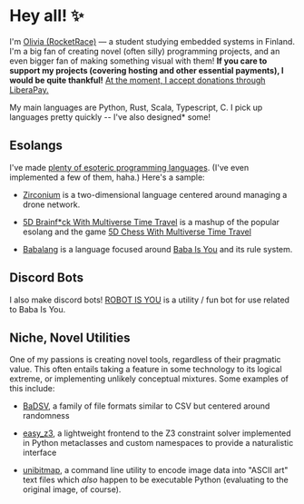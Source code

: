# Hey all! ✨

I'm [Olivia (RocketRace)](https://en.pronouns.page/@RocketRace) — a student studying embedded systems in Finland. I'm a big fan of creating novel (often silly) programming projects, and an even bigger fan of making something visual with them! **If you care to support my projects (covering hosting and other essential payments), I would be quite thankful!** [At the moment, I accept donations through LiberaPay.](https://liberapay.com/RocketRace/)

My main languages are Python, Rust, Scala, Typescript, C. I pick up languages pretty quickly -- I've also designed* some!

## Esolangs

I've made [plenty of esoteric programming languages](https://esolangs.org/wiki/user:RocketRace). (I've even implemented a few of them, haha.) Here's a sample:

* [Zirconium](https://esolangs.org/wiki/Zirconium) is a two-dimensional language centered around managing a drone network.

* [5D Brainf*ck With Multiverse Time Travel](https://esolangs.org/wiki/5D_Brainfuck_With_Multiverse_Time_Travel) is a mashup of the popular esolang and the game [5D Chess With Multiverse Time Travel](https://store.steampowered.com/app/1349230/5D_Chess_With_Multiverse_Time_Travel/)

* [Babalang](https://esolangs.org/wiki/Babalang) is a language focused around [Baba Is You](https://hempuli.com/baba/) and its rule system.

## Discord Bots

I also make discord bots! [ROBOT IS YOU](https://github.com/RocketRace/robot-is-you) is a utility / fun bot for use related to Baba Is You.

## Niche, Novel Utilities

One of my passions is creating novel tools, regardless of their pragmatic value. This often entails taking a feature in some technology to its logical extreme, or implementing unlikely conceptual mixtures. Some examples of this include:

* [BaDSV](https://github.com/RocketRace/badsv), a family of file formats similar to CSV but centered around randomness

* [easy_z3](https://github.com/RocketRace/easy_z3), a lightweight frontend to the Z3 constraint solver implemented in Python metaclasses and custom namespaces to provide a naturalistic interface

* [unibitmap](https://github.com/RocketRace/unibitmap), a command line utility to encode image data into "ASCII art" text files which *also* happen to be executable Python (evaluating to the original image, of course).

